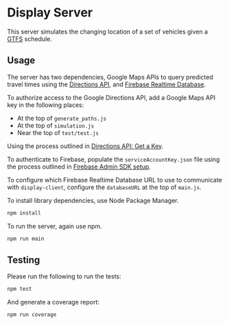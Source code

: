 # Display Server

This server simulates the changing location of a set of vehicles given a
[GTFS](https://en.wikipedia.org/wiki/General_Transit_Feed_Specification)
schedule.

## Usage

The server has two dependencies, Google Maps APIs to query predicted travel
times using the [Directions API](https://developers.google.com/maps/documentation/directions/),
and [Firebase Realtime Database](https://firebase.google.com/docs/database/).

To authorize access to the Google Directions API, add a Google Maps API key in the following places:

* At the top of `generate_paths.js`
* At the top of `simulation.js`
* Near the top of `test/test.js`

Using the process outlined in
[Directions API: Get a Key](https://developers.google.com/maps/documentation/directions/get-api-key).

To authenticate to Firebase, populate the `serviceAccountKey.json` file using the
process outlined in
[Firebase Admin SDK setup](https://firebase.google.com/docs/admin/setup).

To configure which Firebase Realtime Database URL to use to communicate with
`display-client`, configure the `databaseURL` at the top of `main.js`.

To install library dependencies, use Node Package Manager.

```bash
npm install
```

To run the server, again use npm.

```bash
npm run main
```

## Testing

Please run the following to run the tests:

```bash
npm test
```

And generate a coverage report:

```bash
npm run coverage
```